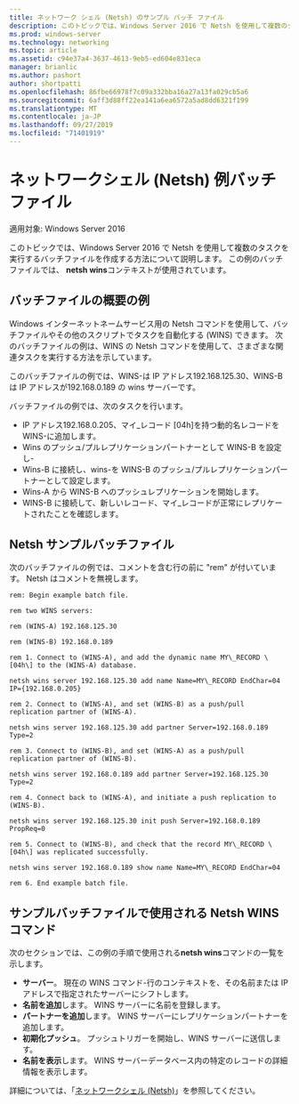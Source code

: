 ```yaml
---
title: ネットワーク シェル (Netsh) のサンプル バッチ ファイル
description: このトピックでは、Windows Server 2016 で Netsh を使用して複数のタスクを実行するバッチファイルを作成する方法について説明します。
ms.prod: windows-server
ms.technology: networking
ms.topic: article
ms.assetid: c94e37a4-3637-4613-9eb5-ed604e831eca
manager: brianlic
ms.author: pashort
author: shortpatti
ms.openlocfilehash: 86fbe66978f7c09a332bba16a27a13fa029cb5a6
ms.sourcegitcommit: 6aff3d88ff22ea141a6ea6572a5ad8dd6321f199
ms.translationtype: MT
ms.contentlocale: ja-JP
ms.lasthandoff: 09/27/2019
ms.locfileid: "71401919"
---
```

# <a name="network-shell-netsh-example-batch-file"></a>ネットワークシェル \(Netsh\) 例バッチファイル

適用対象: Windows Server 2016

このトピックでは、Windows Server 2016 で Netsh を使用して複数のタスクを実行するバッチファイルを作成する方法について説明します。 この例のバッチファイルでは、 **netsh wins**コンテキストが使用されています。

## <a name="example-batch-file-overview"></a>バッチファイルの概要の例

Windows インターネットネームサービス用の Netsh コマンドを使用して、バッチファイルやその他のスクリプトでタスクを自動化する \(WINS\) できます。 次のバッチファイルの例は、WINS の Netsh コマンドを使用して、さまざまな関連タスクを実行する方法を示しています。

このバッチファイルの例では、WINS\-は IP アドレス192.168.125.30、WINS\-B は IP アドレスが192.168.0.189 の wins サーバーです。

バッチファイルの例では、次のタスクを行います。

- IP アドレス192.168.0.205、マイ\_レコード \[04h\]を持つ動的名レコードを WINS\-に追加します。
- Wins のプッシュ/プルレプリケーションパートナーとして WINS\-B を設定し\-
- Wins\-B に接続し、wins\-を WINS\-B のプッシュ/プルレプリケーションパートナーとして設定します。
- Wins\-A から WINS\-B へのプッシュレプリケーションを開始します。
- WINS\-B に接続して、新しいレコード、マイ\_レコードが正常にレプリケートされたことを確認します。

## <a name="netsh-example-batch-file"></a>Netsh サンプルバッチファイル

次のバッチファイルの例では、コメントを含む行の前に "rem" が付いています。 Netsh はコメントを無視します。

    rem: Begin example batch file.
    
    rem two WINS servers:
    
    rem (WINS-A) 192.168.125.30
    
    rem (WINS-B) 192.168.0.189
    
    rem 1. Connect to (WINS-A), and add the dynamic name MY\_RECORD \[04h\] to the (WINS-A) database.
    
    netsh wins server 192.168.125.30 add name Name=MY\_RECORD EndChar=04 IP={192.168.0.205}
    
    rem 2. Connect to (WINS-A), and set (WINS-B) as a push/pull replication partner of (WINS-A).
    
    netsh wins server 192.168.125.30 add partner Server=192.168.0.189 Type=2
    
    rem 3. Connect to (WINS-B), and set (WINS-A) as a push/pull replication partner of (WINS-B).
    
    netsh wins server 192.168.0.189 add partner Server=192.168.125.30 Type=2
    
    rem 4. Connect back to (WINS-A), and initiate a push replication to (WINS-B).
    
    netsh wins server 192.168.125.30 init push Server=192.168.0.189 PropReq=0
    
    rem 5. Connect to (WINS-B), and check that the record MY\_RECORD \[04h\] was replicated successfully.
    
    netsh wins server 192.168.0.189 show name Name=MY\_RECORD EndChar=04
    
    rem 6. End example batch file.

## <a name="netsh-wins-commands-used-in-the-example-batch-file"></a>サンプルバッチファイルで使用される Netsh WINS コマンド

次のセクションでは、この例の手順で使用される**netsh wins**コマンドの一覧を示します。

- **サーバー**。 現在の WINS コマンド\-行のコンテキストを、その名前または IP アドレスで指定されたサーバーにシフトします。
- **名前を追加**します。 WINS サーバーに名前を登録します。
- **パートナーを追加**します。 WINS サーバーにレプリケーションパートナーを追加します。
- **初期化プッシュ**。 プッシュトリガーを開始し、WINS サーバーに送信します。
- **名前を表示**します。 WINS サーバーデータベース内の特定のレコードの詳細情報を表示します。  

詳細については、「[ネットワークシェル (Netsh)](netsh.md)」を参照してください。
